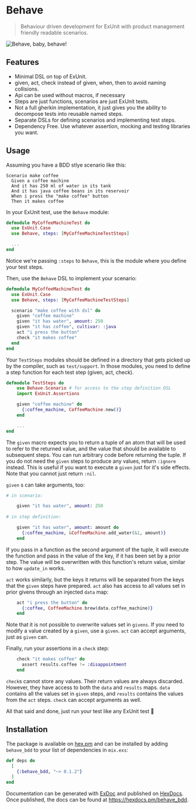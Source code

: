 # Behave
> Behaviour driven development for ExUnit with product management friendly readable scenarios.

![Behave, baby, behave!](https://i.giphy.com/3o7bu1iM5MSwG2y7NS.gif)

## Features

* Minimal DSL on top of ExUnit.
* given, act, check instead of given, when, then to avoid naming collisions.
* Api can be used without macros, if necessary
* Steps are just functions, scenarios are just ExUnit tests.
* Not a full gherkin implementation, it just gives you the ability to decompose tests into reusable named steps.
* Separate DSLs for defining scenarios and implementing test steps.
* Dependency Free. Use whatever assertion, mocking and testing libraries you want.

## Usage

Assuming you have a BDD stlye scenario like this:

```Gherkin
Scenario make coffee
  Given a coffee machine
  And it has 250 ml of water in its tank
  And it has java coffee beans in its reservoir
  When i press the "make coffee" button
  Then it makes coffee
```

In your ExUnit test, use the `Behave` module:

```elixir
defmodule MyCoffeeMachineTest do
  use ExUnit.Case
  use Behave, steps: [MyCoffeeMachineTestSteps]

  ...
end

```

Notice we're passing `:steps` to `Behave`, this is the module where you define your test steps.

Then, use the `Behave` DSL to implement your scenario:

```elixir
defmodule MyCoffeeMachineTest do
  use ExUnit.Case
  use Behave, steps: [MyCoffeeMachineTestSteps]

  scenario "make coffee with dsl" do
    given "coffee machine"
    given "it has water", amount: 250
    given "it has coffee", cultivar: :java
    act "i press the button"
    check "it makes coffee"
  end
end
```

Your `TestSteps` modules should be defined in a directory that gets picked up by the compiler, such as `test/support`.
In those modules, you need to define a step function for each test step (given, act, check).

```elixir
defmodule TestSteps do
    use Behave.Scenario # for access to the step definition DSL
    import ExUnit.Assertions

    given "coffee machine" do
      {:coffee_machine, CoffeeMachine.new()}
    end

    ...
end
```

The `given` macro expects you to return a tuple of an atom that will be used to refer to the returned value, and the value that should be available to subsequent steps.
You can run arbitrary code before returning the tuple. If you do not need the `given` steps to produce any values, return `:ignore` instead.
This is useful if you want to execute a `given` just for it's side effects. Note that you cannot just return `:nil`.

`given` s can take arguments, too: 

```elixir
# in scenario:

    given "it has water", amount: 250
    
# in step definition:

    given "it has water", amount: amount do
      {:coffee_machine, &CoffeeMachine.add_water(&1, amount)}
    end

```

If you pass in a function as the second argument of the tuple, it will execute the function and pass in the value of the key, if it has been set by a prior step.
The value will be overwritten with this function's return value, similar to how `update_in` works.

`act` works similarly, but the keys it returns will be separated from the keys that the `given` steps have prepared. `act` also has access to all values set in prior
givens through an injected `data` map:

```elixir
    act "i press the button" do
      {:coffee, CoffeeMachine.brew(data.coffee_machine)}
    end
```

Note that it is not possible to overwrite values set in `givens`. If you need to modify a value created by a `given`, use a `given`. 
`act` can accept arguments, just as `given` can.

Finally, run your assertions in a `check` step:

```elixir
    check "it makes coffee" do
      assert results.coffee != :disappointment
    end
```

`check`s cannot store any values. Their return values are always discarded. However, they have access to both the `data` and `results` maps. 
`data` contains all the values set in `given` steps, and `results` contains the values from the `act` steps.
`check` can accept arguments as well.

All that said and done, just run your test like any ExUnit test 🎉


## Installation

The package is available on [hex.pm](https://hex.pm/packages/behave_bdd) and can be installed
by adding `behave_bdd` to your list of dependencies in `mix.exs`:

```elixir
def deps do
  [
    {:behave_bdd, "~> 0.1.2"}
  ]
end
```

Documentation can be generated with [ExDoc](https://github.com/elixir-lang/ex_doc)
and published on [HexDocs](https://hexdocs.pm). Once published, the docs can
be found at <https://hexdocs.pm/behave_bdd>.

